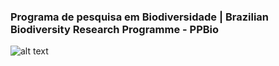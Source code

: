 ### Programa de pesquisa em Biodiversidade | Brazilian Biodiversity Research Programme - PPBio 

![alt text](https://drive.google.com/drive/u/0/folders/1Tkn37jKXkRe_1i2zeMIhaTM9lcFzsyOU)


